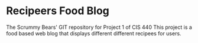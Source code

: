 # Recipeers Food Blog
The Scrummy Bears' GIT repository for Project 1 of CIS 440
This project is a food based web blog that displays different different recipees for users. 
